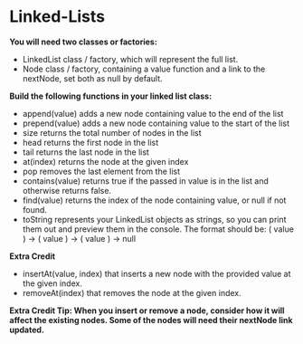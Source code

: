 # Linked-Lists
**You will need two classes or factories:**

- LinkedList class / factory, which will represent the full list.
- Node class / factory, containing a value function and a link to the nextNode, set both as null by default.

**Build the following functions in your linked list class:**

- append(value) adds a new node containing value to the end of the list
- prepend(value) adds a new node containing value to the start of the list
- size returns the total number of nodes in the list
- head returns the first node in the list
- tail returns the last node in the list
- at(index) returns the node at the given index
- pop removes the last element from the list
- contains(value) returns true if the passed in value is in the list and otherwise returns false.
- find(value) returns the index of the node containing value, or null if not found.
- toString represents your LinkedList objects as strings, so you can print them out and preview them in the console. The format should be: ( value ) -> ( value ) -> (      value ) -> null

**Extra Credit**

- insertAt(value, index) that inserts a new node with the provided value at the given index.
- removeAt(index) that removes the node at the given index.

**Extra Credit Tip: When you insert or remove a node, consider how it will affect the existing nodes. Some of the nodes will need their nextNode link updated.**
